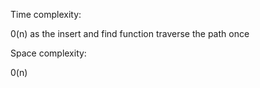 Time complexity:

0(n) as the insert and find function traverse the path once

Space complexity:

0(n)

